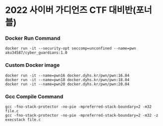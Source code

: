# 2022 사이버 가디언즈 CTF 대비반(포너블)
### Docker Run Command
    docker run -it --security-opt seccomp=unconfined --name=pwn aku34587/cyber_guardians:1.0
    
### Custom Docker image
    docker run -it --name=pwn16 docker.dyhs.kr/pwn/pwn:16.04
    docker run -it --name=pwn18 docker.dyhs.kr/pwn/pwn:18.04
    docker run -it --name=pwn20 docker.dyhs.kr/pwn/pwn:20.04

### Gcc Compile Command
    gcc -fno-stack-protector -no-pie -mpreferred-stack-boundary=2 -m32 file.c
    gcc -fno-stack-protector -no-pie -mpreferred-stack-boundary=2 -m32 -z execstack file.c
